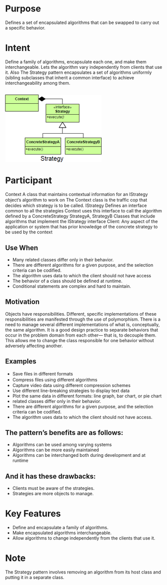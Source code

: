 
# Purpose

Defines a set of encapsulated algorithms that can be swapped to carry out a specific behavior.
	
# Intent
Define a family of algorithms, encapsulate each one, and make them interchangeable. Lets the algorithm vary independently from clients that use it.
Also
The Strategy pattern encapsulates a set of algorithms uniformly (sibling subclasses that inherit a common interface) to achieve interchangeability among them.
	
##
![alt text](./Images/Strategy-1.md.png "Strategy")
##

# Participant	
Context
		A class that maintains contextual information for an IStrategy object’s algorithm to work on
		The Context class is the trafﬁc cop that decides which strategy is to be called.
IStrategy
		Defines an interface common to all the strategies
		Context uses this interface to call the algorithm defined by a ConcreteStrategy
StrategyA, StrategyB
		Classes that include algorithms that implement the IStrategy interface
Client: 
		Any aspect of the application or system that has prior knowledge of the concrete strategy to be used by the context

## Use When
+ Many related classes differ only in their behavior.
+ There are different algorithms for a given purpose, and the selection criteria can be codified.
+ The algorithm uses data to which the client should not have access
+ The behavior of a class should be defined at runtime.
+ Conditional statements are complex and hard to maintain.

## Motivation
Objects have responsibilities. 
Different, specific implementations of these responsibilities are manifested through the use of polymorphism. 
There is a need to manage several different implementations of what is, conceptually, the same algorithm. 
It is a good design practice to separate behaviors that occur in the problem domain from each other— that is, to decouple them. This allows me to change the class responsible for one behavior without adversely affecting another. 

## Examples
+ Save ﬁles in different formats
+ Compress ﬁles using different algorithms
+ Capture video data using different compression schemes
+ Use different line-breaking strategies to display text data
+ Plot the same data in different formats: line graph, bar chart, or pie chart	
+ related classes differ only in their behavior.
+ There are different algorithms for a given purpose, and the selection criteria can be codified.
+ The algorithm uses data to which the client should not have access.
	
	
## The pattern’s benefits are as follows:
+ Algorithms can be used among varying systems
+ Algorithms can be more easily maintained
+ Algorithms can be interchanged both during development and at runtime
## And it has these drawbacks:
+ Clients must be aware of the strategies.
+ Strategies are more objects to manage.

# Key Features
+ Define and encapsulate a family of algorithms.
+ Make encapsulated algorithms interchangeable.
+ Allow algorithms to change independently from the clients that use it.

# Note
The Strategy pattern involves removing an algorithm from its host class and putting it in a separate class.
